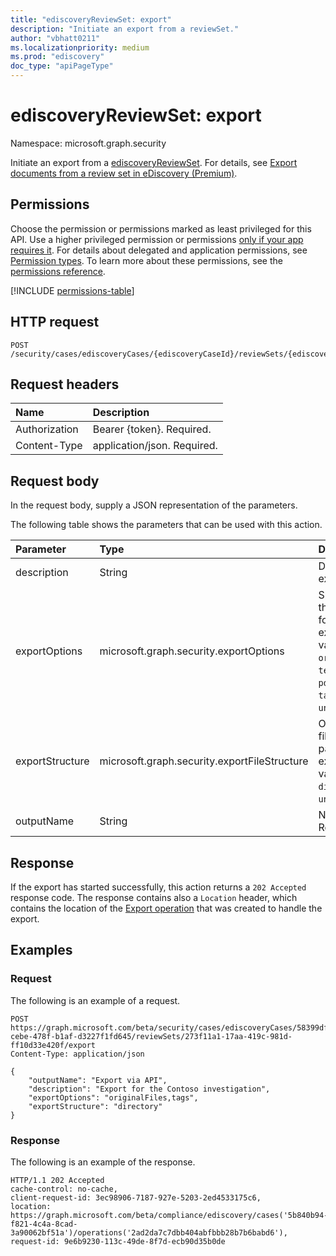 ```yaml
---
title: "ediscoveryReviewSet: export"
description: "Initiate an export from a reviewSet."
author: "vbhatt0211"
ms.localizationpriority: medium
ms.prod: "ediscovery"
doc_type: "apiPageType"
---
```


# ediscoveryReviewSet: export

Namespace: microsoft.graph.security

Initiate an export from a [ediscoveryReviewSet](../resources/security-ediscoveryreviewset.md). For details, see [Export documents from a review set in eDiscovery (Premium)](/microsoft-365/compliance/export-documents-from-review-set).

## Permissions

Choose the permission or permissions marked as least privileged for this API. Use a higher privileged permission or permissions [only if your app requires it](/graph/permissions-overview#best-practices-for-using-microsoft-graph-permissions). For details about delegated and application permissions, see [Permission types](/graph/permissions-overview#permission-types). To learn more about these permissions, see the [permissions reference](/graph/permissions-reference).

<!-- { "blockType": "permissions", "name": "security_ediscoveryreviewset_export" } -->
[!INCLUDE [permissions-table](../includes/permissions/security-ediscoveryreviewset-export-permissions.md)]

## HTTP request

<!-- {
  "blockType": "ignored"
}
-->
``` http
POST /security/cases/ediscoveryCases/{ediscoveryCaseId}/reviewSets/{ediscoveryReviewSetId}/export
```

## Request headers

|Name|Description|
|:---|:---|
|Authorization|Bearer {token}. Required.|
|Content-Type|application/json. Required.|

## Request body

In the request body, supply a JSON representation of the parameters.

The following table shows the parameters that can be used with this action.

|Parameter|Type|Description|
|:---|:---|:---|
|description|String| Description of the export. |
|exportOptions|microsoft.graph.security.exportOptions|Specifies options that control the format of the export. Possible values are: `originalFiles`, `text`, `pdfReplacement`, `tags`, `unknownFutureValue`. |
|exportStructure|microsoft.graph.security.exportFileStructure| Options that control file structure and packaging of the export. Possible values are: `none`, `directory`, `pst`, `unknownFutureValue`.|
|outputName|String| Name of the export. Required. |

## Response

If the export has started successfully, this action returns a `202 Accepted` response code. The response contains also a `Location` header, which contains the location of the [Export operation](../resources/security-ediscoveryexportoperation.md) that was created to handle the export.

## Examples

### Request

The following is an example of a request.

<!-- {
  "blockType": "request",
  "name": "ediscoveryreviewsetthis.export"
}
-->
``` http
POST https://graph.microsoft.com/beta/security/cases/ediscoveryCases/58399dff-cebe-478f-b1af-d3227f1fd645/reviewSets/273f11a1-17aa-419c-981d-ff10d33e420f/export
Content-Type: application/json

{
    "outputName": "Export via API",
    "description": "Export for the Contoso investigation",
    "exportOptions": "originalFiles,tags",
    "exportStructure": "directory"
}
```

### Response

The following is an example of the response.

<!-- {
  "blockType": "response",
  "truncated": true
}-->


``` http
HTTP/1.1 202 Accepted
cache-control: no-cache,
client-request-id: 3ec98906-7187-927e-5203-2ed4533175c6,
location: https://graph.microsoft.com/beta/compliance/ediscovery/cases('5b840b94-f821-4c4a-8cad-3a90062bf51a')/operations('2ad2da7c7dbb404abfbbb28b7b6babd6'),
request-id: 9e6b9230-113c-49de-8f7d-ecb90d35b0de
```

